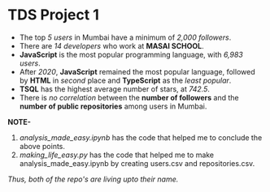 # TDS Project 1

- The top _5 users_ in Mumbai have a minimum of _2,000 followers_.
- There are _14 developers_ who work at **MASAI SCHOOL**.
- **JavaScript** is the most popular programming language, with _6,983 users_.
- After _2020_, **JavaScript** remained the most popular language, followed by **HTML** in _second_ place and **TypeScript** as the _least popular_.
- **TSQL** has the highest average number of stars, at _742.5_.
- There is _no correlation_ between the **number of followers** and the **number of public repositories** among users in Mumbai.

**NOTE-**
1. _analysis_made_easy.ipynb_ has the code that helped me to conclude the above points.
2. _making_life_easy.py_ has the code that helped me to make analysis_made_easy.ipynb by creating users.csv and repositories.csv. 


_Thus, both of the repo's are living upto their name._
